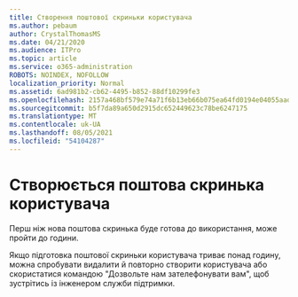 ```yaml
---
title: Створення поштової скриньки користувача
ms.author: pebaum
author: CrystalThomasMS
ms.date: 04/21/2020
ms.audience: ITPro
ms.topic: article
ms.service: o365-administration
ROBOTS: NOINDEX, NOFOLLOW
localization_priority: Normal
ms.assetid: 6ad981b2-cb62-4495-b852-88df10299fe3
ms.openlocfilehash: 2157a468bf579e74a71f6b13eb66b075ea64fd0194e04055aadbea365eb2525b
ms.sourcegitcommit: b5f7da89a650d2915dc652449623c78be6247175
ms.translationtype: MT
ms.contentlocale: uk-UA
ms.lasthandoff: 08/05/2021
ms.locfileid: "54104287"
---
```

# <a name="your-users-mailbox-is-being-created"></a>Створюється поштова скринька користувача

Перш ніж нова поштова скринька буде готова до використання, може пройти до години.
  
Якщо підготовка поштової скриньки користувача триває понад годину, можна спробувати видалити й повторно створити користувача або скористатися командою "Дозвольте нам зателефонувати вам", щоб зустрітись із інженером служби підтримки.
  

